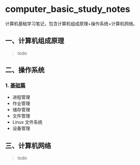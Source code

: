 # computer_basic_study_notes
计算机基础学习笔记，包含计算机组成原理+操作系统+计算机网络。

## 一、计算机组成原理

> todo

## 二、操作系统

### 1. [基础篇](./操作系统/基础篇.md)

- 进程管理
- 作业管理
- 储存管理
- 文件管理
- Linux 文件系统
- 设备管理

## 三、计算机网络

> todo



